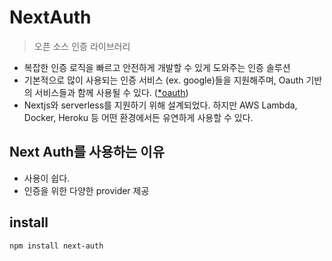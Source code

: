 # NextAuth

> 오픈 소스 인증 라이브러리

- 복잡한 인증 로직을 빠르고 안전하게 개발할 수 있게 도와주는 인증 솔루션
- 기본적으로 많이 사용되는 인증 서비스 (ex. google)들을 지원해주며, Oauth 기반의 서비스들과 함께 사용될 수 있다.
  ([\*oauth](../oauth.md))
- Nextjs와 serverless를 지원하기 위해 설계되었다. 하지만 AWS Lambda, Docker, Heroku 등 어떤 환경에서든 유연하게 사용할 수 있다.

## Next Auth를 사용하는 이유

- 사용이 쉽다.
- 인증을 위한 다양한 provider 제공

## install

```
npm install next-auth
```
